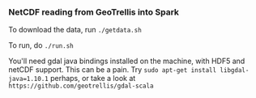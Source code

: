 ### NetCDF reading from GeoTrellis into Spark

To download the data, run `./getdata.sh`

To run, do `./run.sh`

You'll need gdal java bindings installed on the machine, with HDF5 and netCDF support. This can be a pain.
Try `sudo apt-get install libgdal-java=1.10.1` perhaps, or take a look at `https://github.com/geotrellis/gdal-scala`

